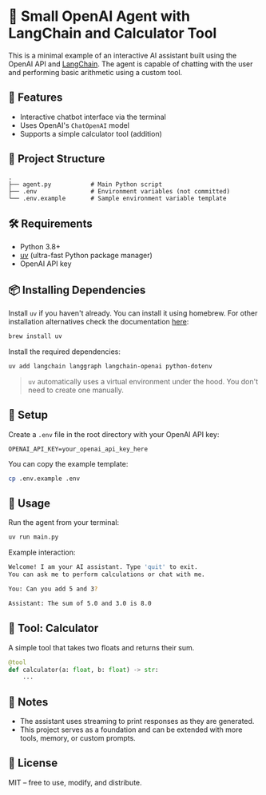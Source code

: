 # 🧠 Small OpenAI Agent with LangChain and Calculator Tool

This is a minimal example of an interactive AI assistant built using the OpenAI API and [LangChain](https://www.langchain.com/). The agent is capable of chatting with the user and performing basic arithmetic using a custom tool.

## 🚀 Features

- Interactive chatbot interface via the terminal  
- Uses OpenAI's `ChatOpenAI` model  
- Supports a simple calculator tool (addition)  

## 📁 Project Structure

```
.
├── agent.py           # Main Python script
├── .env               # Environment variables (not committed)
└── .env.example       # Sample environment variable template
```

## 🛠️ Requirements

- Python 3.8+
- [uv](https://github.com/astral-sh/uv) (ultra-fast Python package manager)
- OpenAI API key

## 📦 Installing Dependencies

Install `uv` if you haven't already. You can install it using homebrew. For other installation alternatives check the documentation [here](https://docs.astral.sh/uv/getting-started/installation/):

```bash
brew install uv
```

Install the required dependencies:

```bash
uv add langchain langgraph langchain-openai python-dotenv
```

> `uv` automatically uses a virtual environment under the hood. You don't need to create one manually.

## 🔐 Setup

Create a `.env` file in the root directory with your OpenAI API key:

```
OPENAI_API_KEY=your_openai_api_key_here
```

You can copy the example template:

```bash
cp .env.example .env
```

## 🧪 Usage

Run the agent from your terminal:

```bash
uv run main.py
```

Example interaction:

```bash
Welcome! I am your AI assistant. Type 'quit' to exit.
You can ask me to perform calculations or chat with me.

You: Can you add 5 and 3?

Assistant: The sum of 5.0 and 3.0 is 8.0
```

## 🧰 Tool: Calculator

A simple tool that takes two floats and returns their sum.

```python
@tool
def calculator(a: float, b: float) -> str:
    ...
```

## 📌 Notes

- The assistant uses streaming to print responses as they are generated.
- This project serves as a foundation and can be extended with more tools, memory, or custom prompts.

## 📄 License

MIT – free to use, modify, and distribute.